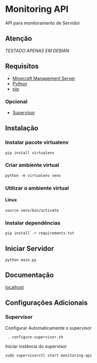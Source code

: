 # Monitoring API

API para monitoramento de Servidor

## Atenção

*TESTADO APENAS EM DEBIAN*

## Requisitos

* [Minecraft Management Server](https://msmhq.com/docs/installation.html)
* [Python](https://www.python.org/downloads/)
* [pip](https://pip.pypa.io/en/stable/installation/)

### Opcional

* [Supervisor](https://www.digitalocean.com/community/tutorials/how-to-install-and-manage-supervisor-on-ubuntu-and-debian-vps)

## Instalação

### Instalar pacote virtualenv

`pip install virtualenv`

### Criar ambiente virtual

`python -m virtualenv venv`

### Utilizar o ambiente virtual

#### Linux

`source venv/bin/activate`

### Instalar dependências

`pip install -r requirements.txt`

## Iniciar Servidor

`python main.py`

## Documentação

[localhost](http://localhost:8000/docs)

## Configurações Adicionais

### Supervisor

Configurar Automaticamente o supervisor

` . configure-supervisor.sh`

Iniciar instância do supervisor

`sudo supervisorctl start monitoring-api`
